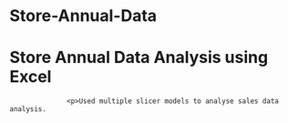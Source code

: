 # Store-Annual-Data
# Store Annual Data Analysis using Excel</a></h3>
				  <p>Used multiple slicer models to analyse sales data analysis.
